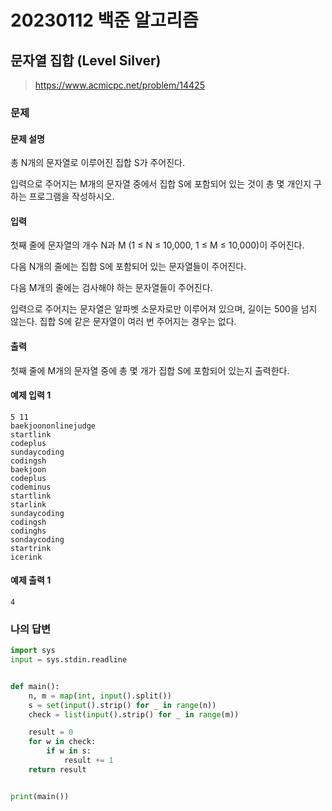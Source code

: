 # 20230112 백준 알고리즘

## 문자열 집합 (Level Silver)
> https://www.acmicpc.net/problem/14425

### 문제
#### 문제 설명
총 N개의 문자열로 이루어진 집합 S가 주어진다.

입력으로 주어지는 M개의 문자열 중에서 집합 S에 포함되어 있는 것이 총 몇 개인지 구하는 프로그램을 작성하시오.

#### 입력
첫째 줄에 문자열의 개수 N과 M (1 ≤ N ≤ 10,000, 1 ≤ M ≤ 10,000)이 주어진다. 

다음 N개의 줄에는 집합 S에 포함되어 있는 문자열들이 주어진다.

다음 M개의 줄에는 검사해야 하는 문자열들이 주어진다.

입력으로 주어지는 문자열은 알파벳 소문자로만 이루어져 있으며, 길이는 500을 넘지 않는다. 집합 S에 같은 문자열이 여러 번 주어지는 경우는 없다.

#### 출력
첫째 줄에 M개의 문자열 중에 총 몇 개가 집합 S에 포함되어 있는지 출력한다.

#### 예제 입력 1
```
5 11
baekjoononlinejudge
startlink
codeplus
sundaycoding
codingsh
baekjoon
codeplus
codeminus
startlink
starlink
sundaycoding
codingsh
codinghs
sondaycoding
startrink
icerink
```

#### 예제 출력 1
```
4
```

### 나의 답변
```python
import sys
input = sys.stdin.readline


def main():
    n, m = map(int, input().split())
    s = set(input().strip() for _ in range(n))
    check = list(input().strip() for _ in range(m))

    result = 0
    for w in check:
        if w in s:
            result += 1
    return result


print(main())
```